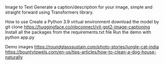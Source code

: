 Image to Text
Generate a caption/description for your image, simple and straight forward using Transformers library.

How to use
Create a Python 3.9 virtual environment
download the model by git clone https://huggingface.co/nlpconnect/vit-gpt2-image-captioning
Install all the packages from the requirements.txt file
Run the demo with python app.py

Demo images
https://roundglasssustain.com/photo-stories/jungle-cat-india
https://bountytowels.com/en-us/tips-articles/how-to-clean-a-dog-house-naturally